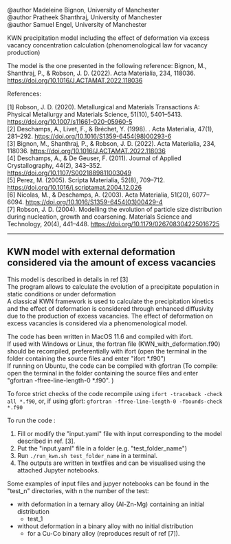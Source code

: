 
@author Madeleine Bignon, University of Manchester  
@author Pratheek Shanthraj, University of Manchester  
@author Samuel Engel, University of Manchester  

KWN precipitation model including the effect of deformation via excess vacancy concentration calculation (phenomenological law for vacancy production)  

The model is the one presented in the following reference: 
 Bignon, M., Shanthraj, P., & Robson, J. D. (2022). Acta Materialia, 234, 118036. https://doi.org/10.1016/J.ACTAMAT.2022.118036 

References:   

 [1] Robson, J. D. (2020). Metallurgical and Materials Transactions A: Physical Metallurgy and Materials Science, 51(10), 5401–5413. https://doi.org/10.1007/s11661-020-05960-5  
 [2] Deschamps, A., Livet, F., & Bréchet, Y. (1998). . Acta Materialia, 47(1), 281–292. https://doi.org/10.1016/S1359-6454(98)00293-6  
 [3] Bignon, M., Shanthraj, P., & Robson, J. D. (2022). Acta Materialia, 234, 118036. https://doi.org/10.1016/J.ACTAMAT.2022.118036   
 [4] Deschamps, A., & De Geuser, F. (2011). Journal of Applied Crystallography, 44(2), 343–352. https://doi.org/10.1107/S0021889811003049  
 [5] Perez, M. (2005). Scripta Materialia, 52(8), 709–712. https://doi.org/10.1016/j.scriptamat.2004.12.026  
 [6] Nicolas, M., & Deschamps, A. (2003).  Acta Materialia, 51(20), 6077–6094. https://doi.org/10.1016/S1359-6454(03)00429-4    
 [7] Robson, J. D. (2004). Modelling the evolution of particle size distribution during nucleation, growth and coarsening. Materials Science and Technology, 20(4), 441–448. https://doi.org/10.1179/026708304225016725    

-------------------------------------------------------------------------------------------   
KWN model with external deformation considered via the amount of excess vacancies  
-------------------------------------------------------------------------------------------   
This model is described in details in ref [3]  
The program allows to calculate the evolution of a precipitate population in static conditions or under deformation  
A classical KWN framework is used to calculate the precipitation kinetics and the effect of deformation is considered through enhanced diffusivity due to the production of excess vacancies. 
The effect of deformation on excess vacancies is considered via a phenomenological model.    


The code has been written in MacOS 11.6 and compiled with ifort.   
If used with Windows or Linux, the fortran file (KWN_with_deformation.f90) should be recompiled, preferentially with ifort (open the terminal in the folder containing the source files and enter "ifort *.f90")      
If running on Ubuntu, the code can be compiled with gfortran (To compile: open the terminal in the folder containing the source files and enter "gfortran -ffree-line-length-0 *.f90". )   

To force strict checks of the code recompile using `ifort -traceback -check all *.f90`, or, if using gfort: `gfortran -ffree-line-length-0 -fbounds-check  *.f90`
  
To run the code :
1. Fill or modify the "input.yaml" file with input corresponding to the model described in ref. [3].
2. Put the "input.yaml" file in a folder (e.g. "test_folder_name")
2. Run `./run_kwn.sh test_folder_name` in a terminal.  
3. The outputs are written in textfiles and can be visualised using the attached Jupyter notebooks.  


Some examples of input files and jupyer notebooks can be found in the "test_n" directories, with n the number of the test: 
- with deformation  in a ternary alloy (Al-Zn-Mg) containing an initial distribution
   - test_1
- without deformation in a binary alloy with no initial distribution
   - for a Cu-Co binary alloy (reproduces result of ref [7]). 
   

